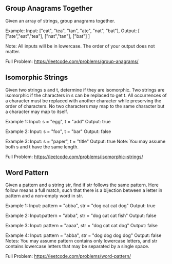 ## Group Anagrams Together
Given an array of strings, group anagrams together.

Example: Input: ["eat", "tea", "tan", "ate", "nat", "bat"], Output: [ ["ate","eat","tea"], ["nat","tan"], ["bat"] ]

Note: All inputs will be in lowercase. The order of your output does not matter.

Full Problem: https://leetcode.com/problems/group-anagrams/

## Isomorphic Strings

Given two strings s and t, determine if they are isomorphic. Two strings are isomorphic if the characters in s can be replaced to get t. All occurrences of a character must be replaced with another character while preserving the order of characters. No two characters may map to the same character but a character may map to itself.

Example 1: Input: s = "egg", t = "add" Output: true

Example 2: Input: s = "foo", t = "bar" Output: false

Example 3: Input: s = "paper", t = "title" Output: true Note: You may assume both s and t have the same length.

Full Problem: https://leetcode.com/problems/isomorphic-strings/

## Word Pattern

Given a pattern and a string str, find if str follows the same pattern. Here follow means a full match, such that there is a bijection between a letter in pattern and a non-empty word in str.

Example 1: Input: pattern = "abba", str = "dog cat cat dog" Output: true

Example 2: Input:pattern = "abba", str = "dog cat cat fish" Output: false

Example 3: Input: pattern = "aaaa", str = "dog cat cat dog" Output: false

Example 4: Input: pattern = "abba", str = "dog dog dog dog" Output: false Notes: You may assume pattern contains only lowercase letters, and str contains lowercase letters that may be separated by a single space.

Full Problem: https://leetcode.com/problems/word-pattern/
